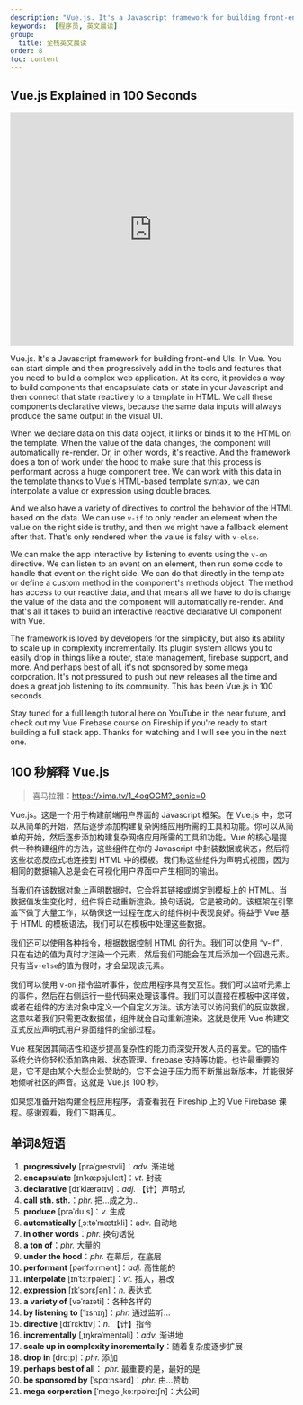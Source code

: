 ```yaml
---
description: "Vue.js. It's a Javascript framework for building front-end UIs."
keywords:  [程序员, 英文晨读]
group:
  title: 全栈英文晨读
order: 8
toc: content
---
```


## Vue.js Explained in 100 Seconds

<iframe width="100%" height="415" src="https://www.youtube.com/embed/nhBVL41-_Cw?si=tfZhbPwrIX79Ijki" title="YouTube video player" frameborder="0" allow="accelerometer; autoplay; clipboard-write; encrypted-media; gyroscope; picture-in-picture; web-share" referrerpolicy="strict-origin-when-cross-origin" allowfullscreen></iframe>

Vue.js. It's a Javascript framework for building front-end UIs. In Vue. You can start simple and then progressively add in the tools and features that you need to build a complex web application. At its core, it provides a way to build components that encapsulate data or state in your Javascript and then connect that state reactively to a template in HTML. We call these components declarative views, because the same data inputs will always produce the same output in the visual UI.

When we declare data on this data object, it links or binds it to the HTML on the template. When the value of the data changes, the component will automatically re-render. Or, in other words, it's reactive. And the framework does a ton of work under the hood to make sure that this process is performant across a huge component tree. We can work with this data in the template thanks to Vue's HTML-based template syntax, we can interpolate a value or expression using double braces.

And we also have a variety of directives to control the behavior of the HTML based on the data. We can use `v-if` to only render an element when the value on the right side is truthy, and then we might have a fallback element after that. That's only rendered when the value is falsy with `v-else`.

We can make the app interactive by listening to events using the `v-on` directive. We can listen to an event on an element, then run some code to handle that event on the right side. We can do that directly in the template or define a custom method in the component's methods object. The method has access to our reactive data, and that means all we have to do is change the value of the data and the component will automatically re-render. And that's all it takes to build an interactive reactive declarative UI component with Vue.

The framework is loved by developers for the simplicity, but also its ability to scale up in complexity incrementally. Its plugin system allows you to easily drop in things like a router, state management, firebase support, and more. And perhaps best of all, it's not sponsored by some mega corporation. It's not pressured to push out new releases all the time and does a great job listening to its community. This has been Vue.js in 100 seconds.

Stay tuned for a full length tutorial here on YouTube in the near future, and check out my Vue Firebase course on Fireship if you're ready to start building a full stack app. Thanks for watching and I will see you in the next one.

## 100 秒解释 Vue.js

> 喜马拉雅：https://xima.tv/1_4oqOGM?_sonic=0

Vue.js。这是一个用于构建前端用户界面的 Javascript 框架。在 Vue.js 中，您可以从简单的开始，然后逐步添加构建复杂网络应用所需的工具和功能。你可以从简单的开始，然后逐步添加构建复杂网络应用所需的工具和功能。Vue 的核心是提供一种构建组件的方法，这些组件在你的 Javascript 中封装数据或状态，然后将这些状态反应式地连接到 HTML 中的模板。我们称这些组件为声明式视图，因为相同的数据输入总是会在可视化用户界面中产生相同的输出。

当我们在该数据对象上声明数据时，它会将其链接或绑定到模板上的 HTML。当数据值发生变化时，组件将自动重新渲染。换句话说，它是被动的。该框架在引擎盖下做了大量工作，以确保这一过程在庞大的组件树中表现良好。得益于 Vue 基于 HTML 的模板语法，我们可以在模板中处理这些数据。

我们还可以使用各种指令，根据数据控制 HTML 的行为。我们可以使用 “v-if”，只在右边的值为真时才渲染一个元素，然后我们可能会在其后添加一个回退元素。只有当`v-else`的值为假时，才会呈现该元素。

我们可以使用 `v-on` 指令监听事件，使应用程序具有交互性。我们可以监听元素上的事件，然后在右侧运行一些代码来处理该事件。我们可以直接在模板中这样做，或者在组件的方法对象中定义一个自定义方法。该方法可以访问我们的反应数据，这意味着我们只需更改数据值，组件就会自动重新渲染。这就是使用 Vue 构建交互式反应声明式用户界面组件的全部过程。

Vue 框架因其简洁性和逐步提高复杂性的能力而深受开发人员的喜爱。它的插件系统允许你轻松添加路由器、状态管理、firebase 支持等功能。也许最重要的是，它不是由某个大型企业赞助的。它不会迫于压力而不断推出新版本，并能很好地倾听社区的声音。这就是 Vue.js 100 秒。

如果您准备开始构建全栈应用程序，请查看我在 Fireship 上的 Vue Firebase 课程。感谢观看，我们下期再见。

## 单词&短语

1. **progressively** [prəˈɡresɪvli]：*adv.* 渐进地
2. **encapsulate** [ɪnˈkæpsjuleɪt]：*vt.* 封装
3. **declarative** [dɪˈklærətɪv]：*adj.* 【计】声明式
4. **call sth. sth.**：*phr.* 把...成之为..
5. **produce** [prəˈdu:s]：*v.* 生成
6. **automatically** [ˌɔːtəˈmætɪkli]：adv. 自动地
7. **in other words**：*phr.* 换句话说
8. **a ton of**：*phr.* 大量的
9. **under the hood**：*phr.* 在幕后，在底层
10. **performant** [pərˈfɔːrmənt]：*adj.* 高性能的
11. **interpolate** [ɪnˈtɜːrpəleɪt]：*vt.* 插入，篡改
12. **expression** [ɪkˈsprɛʃən]：*n.* 表达式
13. **a variety of** [vəˈraɪəti]：各种各样的
14. **by listening to** [ˈlɪsnɪŋ]：*phr.* 通过监听...
15. **directive** [dɪˈrɛktɪv]：*n.* 【计】指令
16. **incrementally** [ˌɪŋkrəˈmentəli]：*adv.* 渐进地
17. **scale up in complexity incrementally**：随着复杂度逐步扩展
18. **drop in** [drɑːp]：*phr.* 添加
19. **perhaps best of all**： *phr.* 最重要的是，最好的是
20. **be sponsored by** [ˈspɑːnsərd]：*phr.* 由...赞助
21. **mega corporation** [ˈmeɡə ˌkɔːrpəˈreɪʃn]：大公司
